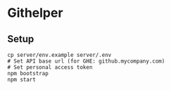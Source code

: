 # Githelper

## Setup

```
cp server/env.example server/.env
# Set API base url (for GHE: github.mycompany.com)
# Set personal access token
npm bootstrap
npm start
```
